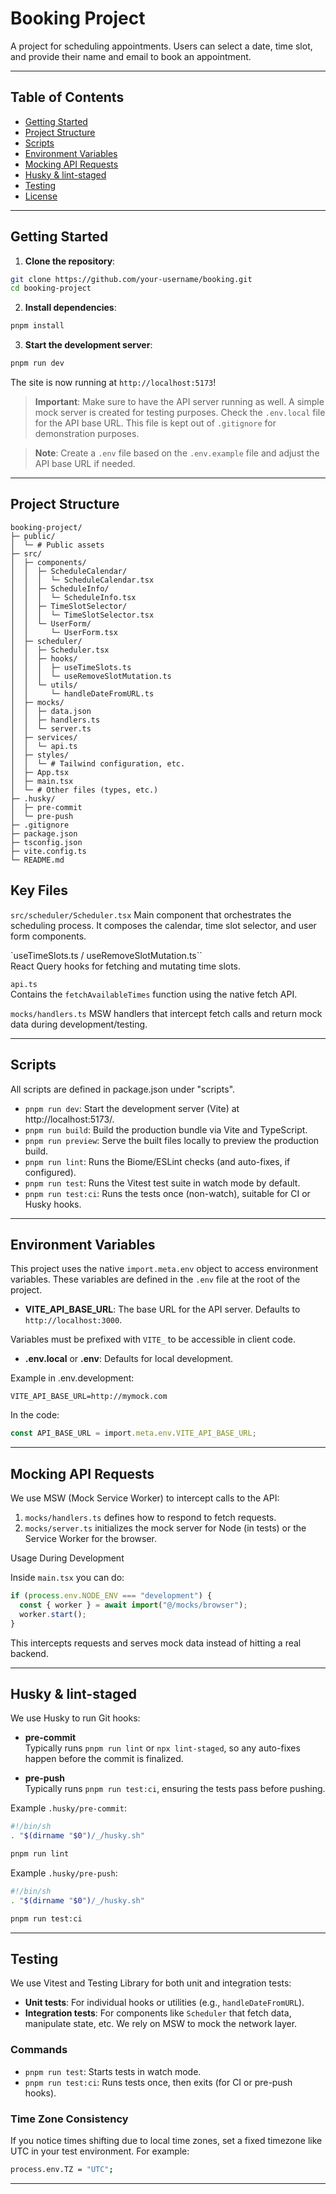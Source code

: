 # Booking Project

A project for scheduling appointments. Users can select a date, time slot, and provide their name and email to book an appointment.

---

## Table of Contents

- [Getting Started](#getting-started)
- [Project Structure](#project-structure)
- [Scripts](#scripts)
- [Environment Variables](#environment-variables)
- [Mocking API Requests](#mocking-api-requests)
- [Husky & lint-staged](#husky--lint-staged)
- [Testing](#testing)
- [License](#license)

---

## Getting Started

1. **Clone the repository**:

```bash
git clone https://github.com/your-username/booking.git
cd booking-project
```

2. **Install dependencies**:

```bash
pnpm install
```

3. **Start the development server**:

```bash
pnpm run dev
```

The site is now running at `http://localhost:5173`!

> **Important**: Make sure to have the API server running as well. A simple mock server is created for testing purposes. Check the `.env.local` file for the API base URL. This file is kept out of `.gitignore` for demonstration purposes.

> **Note**: Create a `.env` file based on the `.env.example` file and adjust the API base URL if needed.

---

## Project Structure

```
booking-project/
├─ public/
│  └─ # Public assets
├─ src/
│  ├─ components/
│  │  ├─ ScheduleCalendar/
│  │  │  └─ ScheduleCalendar.tsx
│  │  ├─ ScheduleInfo/
│  │  │  └─ ScheduleInfo.tsx
│  │  ├─ TimeSlotSelector/
│  │  │  └─ TimeSlotSelector.tsx
│  │  └─ UserForm/
│  │     └─ UserForm.tsx
│  ├─ scheduler/
│  │  ├─ Scheduler.tsx
│  │  ├─ hooks/
│  │  │  ├─ useTimeSlots.ts
│  │  │  └─ useRemoveSlotMutation.ts
│  │  └─ utils/
│  │     └─ handleDateFromURL.ts
│  ├─ mocks/
│  │  ├─ data.json
│  │  ├─ handlers.ts
│  │  └─ server.ts
│  ├─ services/
│  │  └─ api.ts
│  ├─ styles/
│  │  └─ # Tailwind configuration, etc.
│  ├─ App.tsx
│  ├─ main.tsx
│  └─ # Other files (types, etc.)
├─ .husky/
│  ├─ pre-commit
│  └─ pre-push
├─ .gitignore
├─ package.json
├─ tsconfig.json
├─ vite.config.ts
└─ README.md
```

## Key Files

`src/scheduler/Scheduler.tsx`
Main component that orchestrates the scheduling process. It composes the calendar, time slot selector, and user form components.

`useTimeSlots.ts / useRemoveSlotMutation.ts``  
 React Query hooks for fetching and mutating time slots.

`api.ts`  
 Contains the `fetchAvailableTimes` function using the native fetch API.

`mocks/handlers.ts`
MSW handlers that intercept fetch calls and return mock data during development/testing.

---

## Scripts

All scripts are defined in package.json under "scripts".

- `pnpm run dev`: Start the development server (Vite) at http://localhost:5173/.
- `pnpm run build`: Build the production bundle via Vite and TypeScript.
- `pnpm run preview`: Serve the built files locally to preview the production build.
- `pnpm run lint`: Runs the Biome/ESLint checks (and auto-fixes, if configured).
- `pnpm run test`: Runs the Vitest test suite in watch mode by default.
- `pnpm run test:ci`: Runs the tests once (non-watch), suitable for CI or Husky hooks.

---

## Environment Variables

This project uses the native `import.meta.env` object to access environment variables. These variables are defined in the `.env` file at the root of the project.

- **VITE_API_BASE_URL**: The base URL for the API server. Defaults to `http://localhost:3000`.

Variables must be prefixed with `VITE_` to be accessible in client code.

- **.env.local** or **.env**: Defaults for local development.

Example in .env.development:

```env
VITE_API_BASE_URL=http://mymock.com
```

In the code:

```ts
const API_BASE_URL = import.meta.env.VITE_API_BASE_URL;
```

---

## Mocking API Requests

We use MSW (Mock Service Worker) to intercept calls to the API:

1. `mocks/handlers.ts` defines how to respond to fetch requests.
2. `mocks/server.ts` initializes the mock server for Node (in tests) or the Service Worker for the browser.

Usage During Development

Inside `main.tsx` you can do:

```ts
if (process.env.NODE_ENV === "development") {
  const { worker } = await import("@/mocks/browser");
  worker.start();
}
```

This intercepts requests and serves mock data instead of hitting a real backend.

---

## Husky & lint-staged

We use Husky to run Git hooks:

- **pre-commit**  
  Typically runs `pnpm run lint` or `npx lint-staged`, so any auto-fixes happen before the commit is finalized.

- **pre-push**  
  Typically runs `pnpm run test:ci`, ensuring the tests pass before pushing.

Example `.husky/pre-commit`:

```bash
#!/bin/sh
. "$(dirname "$0")/_/husky.sh"

pnpm run lint
```

Example `.husky/pre-push`:

```bash
#!/bin/sh
. "$(dirname "$0")/_/husky.sh"

pnpm run test:ci
```

---

## Testing

We use Vitest and Testing Library for both unit and integration tests:

- **Unit tests**: For individual hooks or utilities (e.g., `handleDateFromURL`).
- **Integration tests**: For components like `Scheduler` that fetch data, manipulate state, etc. We rely on MSW to mock the network layer.

### Commands

- `pnpm run test`: Starts tests in watch mode.
- `pnpm run test:ci`: Runs tests once, then exits (for CI or pre-push hooks).

### Time Zone Consistency

If you notice times shifting due to local time zones, set a fixed timezone like UTC in your test environment. For example:

```bash
process.env.TZ = "UTC";
```

---
